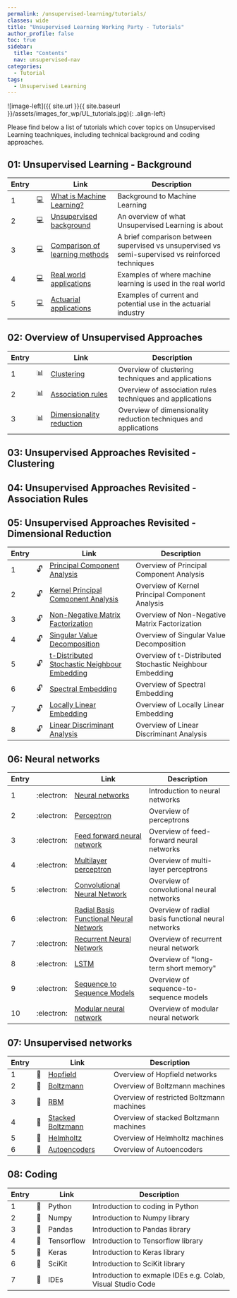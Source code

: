 ```yaml
---
permalink: /unsupervised-learning/tutorials/
classes: wide
title: "Unsupervised Learning Working Party - Tutorials"
author_profile: false
toc: true
sidebar:
  title: "Contents"
  nav: unsupervised-nav
categories:
  - Tutorial
tags:
  - Unsupervised Learning
---
```



![image-left]({{ site.url }}{{ site.baseurl }}/assets/images_for_wp/UL_tutorials.jpg){: .align-left}



Please find below a list of tutorials which cover topics on Unsupervised Learning teachniques, including technical background and coding approaches.

## 01: Unsupervised Learning - Background

| Entry|               |Link                          |Description                    |
| ---- | ------------- |----------------------------- |-------------------------------|
| 1    |:computer:     |[What is Machine Learning?](/unsupervised-learning/tutorial_whatIsML/)     |Background to Machine Learning |
| 2    |:computer:     |[Unsupervised background](/unsupervised-learning/tutorial_ULbackground/)       |An overview of what Unsupervised Learning is about |
| 3    |:computer:     |[Comparison of learning methods](/unsupervised-learning/tutorial_comparison/)      |A brief comparison between supervised vs unsupervised vs semi-supervised vs reinforced techniques|
| 4    |:computer:     |[Real world applications](/unsupervised-learning/tutorial_realApplications/)|Examples of where machine learning is used in the real world|
| 5    |:computer:     |[Actuarial applications](/unsupervised-learning/tutorial_actuarialApplications/)        |Examples of current and potential use in the actuarial industry|

## 02: Overview of Unsupervised Approaches

| Entry|               |Link                          |Description                    |
| -----| ------------- |----------------------------- |-------------------------------|
| 1    | :bar_chart:    |[Clustering](/unsupervised-learning/tutorial_clustering/)                                   |Overview of clustering techniques and applications                    |
| 2    | :bar_chart:   |[Association rules](/unsupervised-learning/tutorial_association_rules/)                      |Overview of association rules techniques and applications                    |
| 3    | :bar_chart:   |[Dimensionality reduction](/unsupervised-learning/tutorial_dimensionality_reduction/)        |Overview of dimensionality reduction techniques and applications                    |

## 03: Unsupervised Approaches Revisited - Clustering

## 04: Unsupervised Approaches Revisited - Association Rules

## 05: Unsupervised Approaches Revisited - Dimensional Reduction

| Entry|               |Link                          |Description                    |
| -----| ------------- |----------------------------- |-------------------------------|
| 1    | :unlock:      |[Principal Component Analysis](/unsupervised-learning/tutorial_dimensionality_reduction/)        |Overview of Principal Component Analysis                    |
| 2    | :unlock:      |[Kernel Principal Component Analysis](/unsupervised-learning/tutorial_dimensionality_reduction/) |Overview of Kernel Principal Component Analysis          |
| 3    | :unlock:      |[Non-Negative Matrix Factorization](/unsupervised-learning/tutorial_dimensionality_reduction/)   |Overview of Non-Negative Matrix Factorization               |
| 4    | :unlock:      |[Singular Value Decomposition](/unsupervised-learning/tutorial_dimensionality_reduction/)        |Overview of Singular Value Decomposition               |
| 5    | :unlock:      |[t-Distributed Stochastic Neighbour Embedding](/unsupervised-learning/tutorial_dimensionality_reduction/)        |Overview of t-Distributed Stochastic Neighbour Embedding                    |
| 6    | :unlock:      |[Spectral Embedding](/unsupervised-learning/tutorial_dimensionality_reduction/)              |Overview of Spectral Embedding                    |
| 7    | :unlock:      |[Locally Linear Embedding](/unsupervised-learning/tutorial_dimensionality_reduction/)        |Overview of Locally Linear Embedding                   |
| 8    | :unlock:      |[Linear Discriminant Analysis](/unsupervised-learning/tutorial_dimensionality_reduction/)    |Overview of Linear Discriminant Analysis                |


## 06: Neural networks

| Entry|               |Link                          |Description                    |
| -----| ------------- |----------------------------- |-------------------------------|
| 1    | :electron:    |[Neural networks](/unsupervised-learning/tutorial_neuralNetworks/)               |Introduction to neural networks          |
| 2    | :electron:    |[Perceptron](/unsupervised-learning/tutorial_neuralNetworks/)                    |Overview of perceptrons                  |
| 3    | :electron:    |[Feed forward neural network](/unsupervised-learning/tutorial_neuralNetworks/)   |Overview of feed-forward neural networks |
| 4    | :electron:    |[Multilayer perceptron](/unsupervised-learning/tutorial_neuralNetworks/)         |Overview of multi-layer perceptrons      |
| 5    | :electron:    |[Convolutional Neural Network](/unsupervised-learning/tutorial_neuralNetworks/)  |Overview of convolutional neural networks|
| 6    | :electron:    |[Radial Basis Functional Neural Network](/unsupervised-learning/tutorial_neuralNetworks/)    |Overview of radial basis functional neural networks |
| 7    | :electron:    |[Recurrent Neural Network](/unsupervised-learning/tutorial_neuralNetworks/)      |Overview of recurrent neural network |
| 8    | :electron:    |[LSTM](/unsupervised-learning/tutorial_neuralNetworks/)                          |Overview of "long-term short memory" |
| 9    | :electron:    |[Sequence to Sequence Models](/unsupervised-learning/tutorial_neuralNetworks/)   |Overview of sequence-to-sequence models   |
| 10   | :electron:    |[Modular neural network](/unsupervised-learning/tutorial_neuralNetworks/)        |Overview of modular neural network |


## 07: Unsupervised networks

| Entry|               |Link                          |Description                    |
| -----| ------------- |----------------------------- |-------------------------------|
| 1    | :microscope:  |[Hopfield](/unsupervised-learning/tutorial_hopfield/)                      |Overview of Hopfield networks               |
| 2    | :microscope:  |[Boltzmann](/unsupervised-learning/tutorial_boltzmann/)                    |Overview of Boltzmann machines              |
| 3    | :microscope:  |[RBM](/unsupervised-learning/tutorial_restrictedBoltzmann/)                |Overview of restricted Boltzmann machines   |
| 4    | :microscope:  |[Stacked Boltzmann](/unsupervised-learning/tutorial_stackedBoltzmann/)     |Overview of stacked    Boltzmann machines   |
| 5    | :microscope:  |[Helmholtz](/unsupervised-learning/tutorial_helmholtz/)                    |Overview of Helmholtz machines             |
| 6    | :microscope:  |[Autoencoders](/unsupervised-learning/tutorial_autoencoders/)              |Overview of Autoencoders                    |

## 08: Coding

| Entry|               |Link                          |Description                    |
| -----| ------------- |----------------------------- |-------------------------------|
| 1    | :milky_way:  |Python                        |Introduction to coding in Python                    |
| 2    | :milky_way:  |Numpy                         |Introduction to Numpy library                    |
| 3    | :milky_way:  |Pandas                        |Introduction to Pandas library                    |
| 4    | :milky_way:  |Tensorflow                    |Introduction to Tensorflow library                    |
| 5    | :milky_way:  |Keras                         |Introduction to Keras library                    |
| 6    | :milky_way:  |SciKit                        |Introduction to SciKit library                     |
| 7    | :milky_way:  |IDEs                          |Introduction to exmaple IDEs e.g. Colab, Visual Studio Code|
